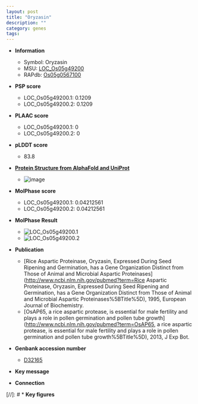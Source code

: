 ```yaml
---
layout: post
title: "Oryzasin"
description: ""
category: genes
tags: 
---
```


* **Information**  
    + Symbol: Oryzasin  
    + MSU: [LOC_Os05g49200](http://rice.plantbiology.msu.edu/cgi-bin/ORF_infopage.cgi?orf=LOC_Os05g49200)  
    + RAPdb: [Os05g0567100](http://rapdb.dna.affrc.go.jp/viewer/gbrowse_details/irgsp1?name=Os05g0567100)  

* **PSP score**  
    + LOC_Os05g49200.1: 0.1209 
    + LOC_Os05g49200.2: 0.1209 

* **PLAAC score**  
    + LOC_Os05g49200.1: 0 
    + LOC_Os05g49200.2: 0 

* **pLDDT score**
    + 83.8

* **[Protein Structure from AlphaFold and UniProt](https://www.uniprot.org/uniprotkb/Q42456/entry#structure)**
    + ![image](https://ricepsp.github.io/images/Q4/AF-Q42456-F1.png)

* **MolPhase score**
    + LOC_Os05g49200.1: 0.04212561
    + LOC_Os05g49200.2: 0.04212561

* **MolPhase Result**
    + ![LOC_Os05g49200.1](https://304243504.github.io/Pictures/LOC_Os05g/LOC_Os05g49200.1.png)
    + ![LOC_Os05g49200.2](https://304243504.github.io/Pictures/LOC_Os05g/LOC_Os05g49200.2.png)

* **Publication**  
    + [Rice Aspartic Proteinase, Oryzasin, Expressed During Seed Ripening and Germination, has a Gene Organization Distinct from Those of Animal and Microbial Aspartic Proteinases](http://www.ncbi.nlm.nih.gov/pubmed?term=Rice Aspartic Proteinase, Oryzasin, Expressed During Seed Ripening and Germination, has a Gene Organization Distinct from Those of Animal and Microbial Aspartic Proteinases%5BTitle%5D), 1995, European Journal of Biochemistry.
    + [OsAP65, a rice aspartic protease, is essential for male fertility and plays a role in pollen germination and pollen tube growth](http://www.ncbi.nlm.nih.gov/pubmed?term=OsAP65, a rice aspartic protease, is essential for male fertility and plays a role in pollen germination and pollen tube growth%5BTitle%5D), 2013, J Exp Bot.

* **Genbank accession number**  
    + [D32165](http://www.ncbi.nlm.nih.gov/nuccore/D32165)

* **Key message**  

* **Connection**  

[//]: # * **Key figures**  


